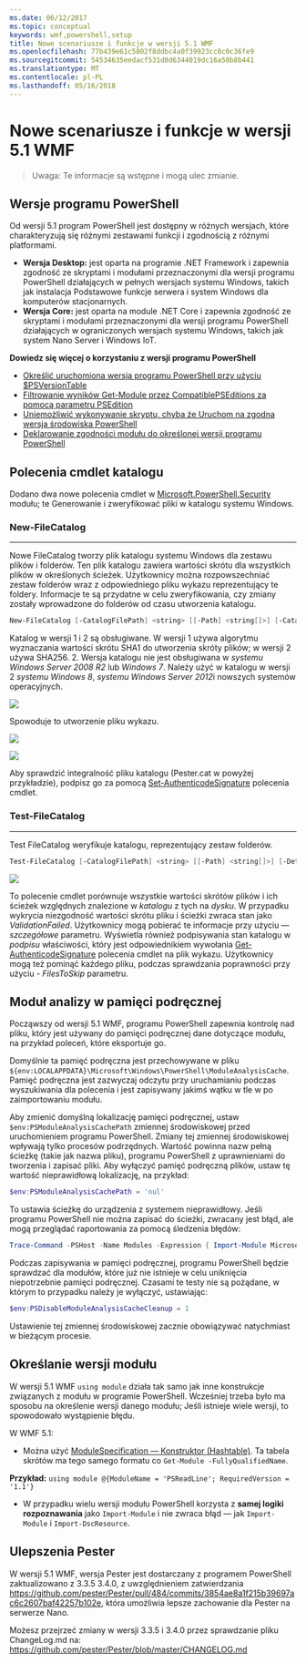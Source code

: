 ```yaml
---
ms.date: 06/12/2017
ms.topic: conceptual
keywords: wmf,powershell,setup
title: Nowe scenariusze i funkcje w wersji 5.1 WMF
ms.openlocfilehash: 77b439e61c5802f8ddbc4a0f39923cc8c0c36fe9
ms.sourcegitcommit: 54534635eedacf531d8d6344019dc16a50b8b441
ms.translationtype: MT
ms.contentlocale: pl-PL
ms.lasthandoff: 05/16/2018
---
```

# <a name="new-scenarios-and-features-in-wmf-51"></a>Nowe scenariusze i funkcje w wersji 5.1 WMF

> Uwaga: Te informacje są wstępne i mogą ulec zmianie.

## <a name="powershell-editions"></a>Wersje programu PowerShell

Od wersji 5.1 program PowerShell jest dostępny w różnych wersjach, które charakteryzują się różnymi zestawami funkcji i zgodnością z różnymi platformami.

- **Wersja Desktop:** jest oparta na programie .NET Framework i zapewnia zgodność ze skryptami i modułami przeznaczonymi dla wersji programu PowerShell działających w pełnych wersjach systemu Windows, takich jak instalacja Podstawowe funkcje serwera i system Windows dla komputerów stacjonarnych.
- **Wersja Core:** jest oparta na module .NET Core i zapewnia zgodność ze skryptami i modułami przeznaczonymi dla wersji programu PowerShell działających w ograniczonych wersjach systemu Windows, takich jak system Nano Server i Windows IoT.

**Dowiedz się więcej o korzystaniu z wersji programu PowerShell**

- [Określić uruchomiona wersja programu PowerShell przy użyciu $PSVersionTable](/powershell/module/microsoft.powershell.core/about/about_automatic_variables)
- [Filtrowanie wyników Get-Module przez CompatiblePSEditions za pomocą parametru PSEdition](/powershell/module/microsoft.powershell.core/get-module)
- [Uniemożliwić wykonywanie skryptu, chyba że Uruchom na zgodna wersja środowiska PowerShell](/powershell/gallery/psget/script/scriptwithpseditionsupport)
- [Deklarowanie zgodności modułu do określonej wersji programu PowerShell](/powershell/gallery/psget/module/modulewithpseditionsupport)

## <a name="catalog-cmdlets"></a>Polecenia cmdlet katalogu

Dodano dwa nowe polecenia cmdlet w [Microsoft.PowerShell.Security](https://docs.microsoft.com/en-us/powershell/module/microsoft.powershell.security) modułu; te Generowanie i zweryfikować pliki w katalogu systemu Windows.

### <a name="new-filecatalog"></a>New-FileCatalog
--------------------------------

Nowe FileCatalog tworzy plik katalogu systemu Windows dla zestawu plików i folderów.
Ten plik katalogu zawiera wartości skrótu dla wszystkich plików w określonych ścieżek.
Użytkownicy można rozpowszechniać zestaw folderów wraz z odpowiedniego pliku wykazu reprezentujący te foldery.
Informacje te są przydatne w celu zweryfikowania, czy zmiany zostały wprowadzone do folderów od czasu utworzenia katalogu.

```powershell
New-FileCatalog [-CatalogFilePath] <string> [[-Path] <string[]>] [-CatalogVersion <int>] [-WhatIf] [-Confirm] [<CommonParameters>]
```

Katalog w wersji 1 i 2 są obsługiwane.
W wersji 1 używa algorytmu wyznaczania wartości skrótu SHA1 do utworzenia skróty plików; w wersji 2 używa SHA256.
2. Wersja katalogu nie jest obsługiwana w *systemu Windows Server 2008 R2* lub *Windows 7*.
Należy użyć w katalogu w wersji 2 *systemu Windows 8*, *systemu Windows Server 2012*i nowszych systemów operacyjnych.

![](../images/NewFileCatalog.jpg)

Spowoduje to utworzenie pliku wykazu.

![](../images/CatalogFile1.jpg)

![](../images/CatalogFile2.jpg)

Aby sprawdzić integralność pliku katalogu (Pester.cat w powyżej przykładzie), podpisz go za pomocą [Set-AuthenticodeSignature](https://technet.microsoft.com/library/hh849819.aspx) polecenia cmdlet.

### <a name="test-filecatalog"></a>Test-FileCatalog
--------------------------------

Test FileCatalog weryfikuje katalogu, reprezentujący zestaw folderów.

```powershell
Test-FileCatalog [-CatalogFilePath] <string> [[-Path] <string[]>] [-Detailed] [-FilesToSkip <string[]>] [-WhatIf] [-Confirm] [<CommonParameters>]
```

![](../images/TestFileCatalog.jpg)

To polecenie cmdlet porównuje wszystkie wartości skrótów plików i ich ścieżek względnych znalezione w *katalogu* z tych na *dysku*.
W przypadku wykrycia niezgodność wartości skrótu pliku i ścieżki zwraca stan jako *ValidationFailed*.
Użytkownicy mogą pobierać te informacje przy użyciu *— szczegółowe* parametru.
Wyświetla również podpisywania stan katalogu w *podpisu* właściwości, który jest odpowiednikiem wywołania [Get-AuthenticodeSignature](https://technet.microsoft.com/library/hh849805.aspx) polecenia cmdlet na plik wykazu.
Użytkownicy mogą też pominąć każdego pliku, podczas sprawdzania poprawności przy użyciu *- FilesToSkip* parametru.

## <a name="module-analysis-cache"></a>Moduł analizy w pamięci podręcznej

Począwszy od wersji 5.1 WMF, programu PowerShell zapewnia kontrolę nad pliku, który jest używany do pamięci podręcznej dane dotyczące modułu, na przykład poleceń, które eksportuje go.

Domyślnie ta pamięć podręczna jest przechowywane w pliku `${env:LOCALAPPDATA}\Microsoft\Windows\PowerShell\ModuleAnalysisCache`.
Pamięć podręczna jest zazwyczaj odczytu przy uruchamianiu podczas wyszukiwania dla polecenia i jest zapisywany jakimś wątku w tle w po zaimportowaniu modułu.

Aby zmienić domyślną lokalizację pamięci podręcznej, ustaw `$env:PSModuleAnalysisCachePath` zmiennej środowiskowej przed uruchomieniem programu PowerShell.
Zmiany tej zmiennej środowiskowej wpływają tylko procesów podrzędnych.
Wartość powinna nazw pełną ścieżkę (takie jak nazwa pliku), programu PowerShell z uprawnieniami do tworzenia i zapisać pliki.
Aby wyłączyć pamięć podręczną plików, ustaw tę wartość nieprawidłową lokalizację, na przykład:

```powershell
$env:PSModuleAnalysisCachePath = 'nul'
```

To ustawia ścieżkę do urządzenia z systemem nieprawidłowy.
Jeśli programu PowerShell nie można zapisać do ścieżki, zwracany jest błąd, ale mogą przeglądać raportowania za pomocą śledzenia błędów:

```powershell
Trace-Command -PSHost -Name Modules -Expression { Import-Module Microsoft.PowerShell.Management -Force }
```

Podczas zapisywania w pamięci podręcznej, programu PowerShell będzie sprawdzać dla modułów, które już nie istnieje w celu uniknięcia niepotrzebnie pamięci podręcznej.
Czasami te testy nie są pożądane, w którym to przypadku należy je wyłączyć, ustawiając:

```powershell
$env:PSDisableModuleAnalysisCacheCleanup = 1
```

Ustawienie tej zmiennej środowiskowej zacznie obowiązywać natychmiast w bieżącym procesie.

## <a name="specifying-module-version"></a>Określanie wersji modułu

W wersji 5.1 WMF `using module` działa tak samo jak inne konstrukcje związanych z modułu w programie PowerShell.
Wcześniej trzeba było ma sposobu na określenie wersji danego modułu; Jeśli istnieje wiele wersji, to spowodowało wystąpienie błędu.

W WMF 5.1:

- Można użyć [ModuleSpecification — Konstruktor (Hashtable)](https://msdn.microsoft.com/library/jj136290).
Ta tabela skrótów ma tego samego formatu co `Get-Module -FullyQualifiedName`.

**Przykład:** `using module @{ModuleName = 'PSReadLine'; RequiredVersion = '1.1'}`

- W przypadku wielu wersji modułu PowerShell korzysta z **samej logiki rozpoznawania** jako `Import-Module` i nie zwraca błąd — jak `Import-Module` i `Import-DscResource`.

## <a name="improvements-to-pester"></a>Ulepszenia Pester

W wersji 5.1 WMF, wersja Pester jest dostarczany z programem PowerShell zaktualizowano z 3.3.5 3.4.0, z uwzględnieniem zatwierdzania https://github.com/pester/Pester/pull/484/commits/3854ae8a1f215b39697ac6c2607baf42257b102e, która umożliwia lepsze zachowanie dla Pester na serwerze Nano.

Możesz przejrzeć zmiany w wersji 3.3.5 i 3.4.0 przez sprawdzanie pliku ChangeLog.md na: https://github.com/pester/Pester/blob/master/CHANGELOG.md
